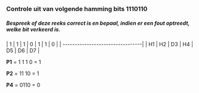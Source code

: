 ### Controle uit van volgende hamming bits 1110110 
##### Bespreek of deze reeks correct is en bepaal, indien er een fout optreedt, welke bit verkeerd is.


| 1  |  1 |  1 |  0 | 1  |  1 |  0 |
| ---------------------------------|
| H1 | H2 | D3 | H4 | D5 | D6 | D7 |



**P1** = 1 1 1 0 = 1

**P2** = 11 10 = 1

**P4** = 0110 = 0
